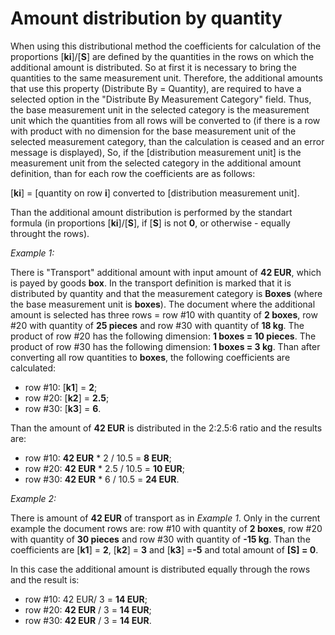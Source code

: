 # Amount distribution by quantity

When using this distributional method the coefficients for calculation of the proportions [**ki**]/[**S**] are defined by the quantities in the rows on which the additional amount is distributed. So at first it is necessary to bring the quantities to the same measurement unit. Therefore, the additional amounts that use this  property (Distribute By = Quantity), are required to have a selected  option in the "Distribute By Measurement Category" field. Thus, the base measurement unit in the selected category is the measurement unit which the quantities from all rows will be converted to (if there is a row  with product with no dimension for the base measurement unit of the  selected measurement category, than the calculation is ceased and an  error message is displayed), So, if the [distribution measurement unit]  is the measurement unit from the selected category in the additional  amount definition, than for each row the coefficients are as follows:

[**ki**] = [quantity on row **i**] converted to [distribution measurement unit].

Than the additional amount distribution is performed by the standart formula (in proportions [**ki**]/[**S**], if [**S**] is not **0**, or otherwise - equally throught the rows).

*Example 1:*

There is "Transport" additional amount with input amount of **42 EUR**, which is payed by goods **box**. In the transport definition is marked that it is distributed by quantity and that the measurement category is **Boxes** (where the base measurement unit is **boxes**). The document where the additional amount is selected has three rows = row #10 with quantity of **2 boxes**, row #20 with quantity of **25 pieces** and row #30 with quantity of **18 kg**. The product of row #20 has the following dimension: **1 boxes = 10 pieces**. The product of row #30 has the following dimension: **1 boxes = 3 kg**. Than after converting all row quantities to **boxes**, the following coefficients are calculated:

- row #10: [**k1**] = **2**;
- row #20: [**k2**] = **2.5**;
- row #30: [**k3**] = **6**.

Than the amount of **42 EUR** is distributed in the 2:2.5:6 ratio and the results are:

- row #10: **42 EUR** * 2 / 10.5 = **8 EUR**;
- row #20: **42 EUR** * 2.5 / 10.5 = **10 EUR**;
- row #30: **42 EUR** * 6 / 10.5 = **24 EUR**.

*Example 2:*

There is amount of **42 EUR** of transport as in *Example 1*. Only in the current example the document rows are: row #10 with quantity of **2 boxes**, row #20 with quantity of **30 pieces** and row #30 with quantity of **-15 kg**. Than the coefficients are [**k1**] = **2**, [**k2**] = **3** and [**k3**] =**-5** and total amount of **[S] = 0**.

In this case the additional amount is distributed equally through the rows and the result is:

- row #10: 42 EUR/ 3 = **14 EUR**;
- row #20: **42 EUR** / 3 = **14 EUR**;
- row #30: **42 EUR** / 3 = **14 EUR**.
